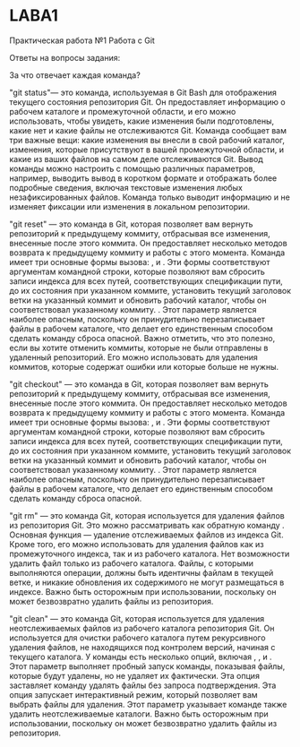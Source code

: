 # LABA1
Практическая работа №1 Работа с Git

Ответы на вопросы задания:

За что отвечает каждая команда?

"git status"— это команда, используемая в Git Bash для отображения текущего состояния репозитория Git. Он предоставляет информацию о рабочем каталоге и промежуточной области, и его можно использовать, чтобы увидеть, какие изменения были подготовлены, какие нет и какие файлы не отслеживаются Git. Команда сообщает вам три важные вещи: какие изменения вы внесли в свой рабочий каталог, изменения, которые присутствуют в вашей промежуточной области, и какие из ваших файлов на самом деле отслеживаются Git. Вывод команды можно настроить с помощью различных параметров, например, выводить вывод в коротком формате и отображать более подробные сведения, включая текстовые изменения любых незафиксированных файлов. Команда только выводит информацию и не изменяет фиксации или изменения в локальном репозитории. 

"git reset" — это команда в Git, которая позволяет вам вернуть репозиторий к предыдущему коммиту, отбрасывая все изменения, внесенные после этого коммита. Он предоставляет несколько методов возврата к предыдущему коммиту и работы с этого момента. Команда имеет три основные формы вызова: , и . Эти формы соответствуют аргументам командной строки, которые позволяют вам сбросить записи индекса для всех путей, соответствующих спецификации пути, до их состояния при указанном коммите, установить текущий заголовок ветки на указанный коммит и обновить рабочий каталог, чтобы он соответствовал указанному коммиту. . Этот параметр является наиболее опасным, поскольку он принудительно перезаписывает файлы в рабочем каталоге, что делает его единственным способом сделать команду сброса опасной. Важно отметить, что это полезно, если вы хотите отменить коммиты, которые не были отправлены в удаленный репозиторий. Его можно использовать для удаления коммитов, которые содержат ошибки или которые больше не нужны.

"git checkout" — это команда в Git, которая позволяет вам вернуть репозиторий к предыдущему коммиту, отбрасывая все изменения, внесенные после этого коммита. Он предоставляет несколько методов возврата к предыдущему коммиту и работы с этого момента. Команда имеет три основные формы вызова: , и . Эти формы соответствуют аргументам командной строки, которые позволяют вам сбросить записи индекса для всех путей, соответствующих спецификации пути, до их состояния при указанном коммите, установить текущий заголовок ветки на указанный коммит и обновить рабочий каталог, чтобы он соответствовал указанному коммиту. . Этот параметр является наиболее опасным, поскольку он принудительно перезаписывает файлы в рабочем каталоге, что делает его единственным способом сделать команду сброса опасной.

"git rm" — это команда Git, которая используется для удаления файлов из репозитория Git. Это можно рассматривать как обратную команду . Основная функция — удаление отслеживаемых файлов из индекса Git. Кроме того, его можно использовать для удаления файлов как из промежуточного индекса, так и из рабочего каталога. Нет возможности удалить файл только из рабочего каталога. Файлы, с которыми выполняются операции, должны быть идентичны файлам в текущей ветке, и никакие обновления их содержимого не могут размещаться в индексе. Важно быть осторожным при использовании, поскольку он может безвозвратно удалить файлы из репозитория.

"git clean" — это команда Git, которая используется для удаления неотслеживаемых файлов из рабочего каталога репозитория Git. Он используется для очистки рабочего каталога путем рекурсивного удаления файлов, не находящихся под контролем версий, начиная с текущего каталога. У команды есть несколько опций, включая , , и . Этот параметр выполняет пробный запуск команды, показывая файлы, которые будут удалены, но не удаляет их фактически. Эта опция заставляет команду удалять файлы без запроса подтверждения. Эта опция запускает интерактивный режим, который позволяет вам выбрать файлы для удаления. Этот параметр указывает команде также удалить неотслеживаемые каталоги. Важно быть осторожным при использовании, поскольку он может безвозвратно удалить файлы из репозитория.
